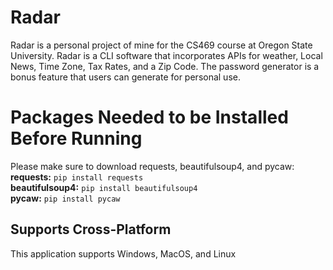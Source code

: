 # Radar 
Radar is a personal project of mine for the CS469 course
at Oregon State University. Radar is a CLI software that
incorporates APIs for weather, Local News, Time Zone, Tax
Rates, and a Zip Code. The password generator is a bonus
feature that users can generate for personal use.

# Packages Needed to be Installed Before Running
Please make sure to download requests, beautifulsoup4, and pycaw: <br />
**requests:** `pip install requests` <br />
**beautifulsoup4:** `pip install beautifulsoup4` <br />
**pycaw:** `pip install pycaw`

## Supports Cross-Platform
This application supports Windows, MacOS, and Linux
